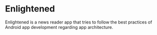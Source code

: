 Enlightened
==============
Enlightened is a news reader app that tries to follow the best practices of Android app development regarding app architecture.